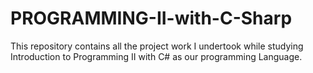 # PROGRAMMING-II-with-C-Sharp
This repository contains all the project work I undertook while studying Introduction to Programming II with C# as our programming Language.
